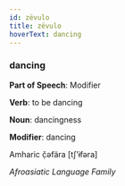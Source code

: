 ```yaml
---
id: zëvulo
title: zëvulo
hoverText: dancing
---
```


### dancing

**Part of Speech**: Modifier

**Verb**: to be dancing

**Noun**: dancingness

**Modifier**: dancing

Amharic č̣əfära [tʃʼɨfəra]

*Afroasiatic Language Family*